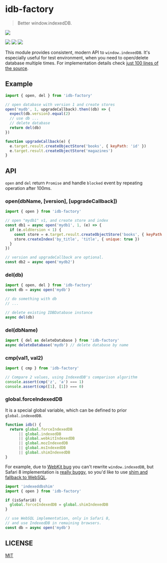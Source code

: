 # idb-factory

> Better window.indexedDB.

[![](https://saucelabs.com/browser-matrix/idb-factory.svg)](https://saucelabs.com/u/idb-factory)

[![](https://img.shields.io/npm/v/idb-factory.svg)](https://npmjs.org/package/idb-factory)
[![](https://img.shields.io/travis/treojs/idb-factory.svg)](https://travis-ci.org/treojs/idb-factory)
[![](http://img.shields.io/npm/dm/idb-factory.svg)](https://npmjs.org/package/idb-factory)

This module provides consistent, modern API to `window.indexedDB`.
It's especially useful for test environment, when you need to open/delete database multiple times.
For implementation details check [just 100 lines of the source](./src/index.js).

## Example

```js
import { open, del } from 'idb-factory'

// open database with version 1 and create stores
open('mydb', 1, upgradeCallback).then((db) => {
  expect(db.version).equal(2)
  // use db ...
  // delete database
  return del(db)
})

function upgradeCallback(e) {
  e.target.result.createObjectStore('books', { keyPath: 'id' })  
  e.target.result.createObjectStore('magazines')  
}
```

## API

`open` and `del` return `Promise` and handle `blocked` event by repeating operation after 100ms.

### open(dbName, [version], [upgradeCallback])

```js
import { open } from 'idb-factory'

// open "mydb1" v1, and create store and index
const db1 = async open('mydb1', 1, (e) => {
  if (e.oldVersion < 1) {
    const store = e.target.result.createObjectStore('books', { keyPath: 'isbn' })
    store.createIndex('by_title', 'title', { unique: true })
  }  
})

// version and upgradeCallback are optional.
const db2 = async open('mydb2')
```

### del(db)

```js
import { open, del } from 'idb-factory'
const db = async open('mydb')

// do something with db
// ...

// delete existing IDBDatabase instance
async del(db)
```

### del(dbName)

```js
import { del as deleteDatabase } from 'idb-factory'
async deleteDatabase('mydb') // delete database by name
```

### cmp(val1, val2)

```js
import { cmp } from 'idb-factory'

// Compare 2 values, using IndexedDB's comparison algorithm
console.assert(cmp('z', 'a') === 1)
console.assert(cmp([1], [1]) === 0)
```

### global.forceIndexedDB

It is a special global variable, which can be defined to prior `global.indexedDB`.

```js
function idb() {
  return global.forceIndexedDB
      || global.indexedDB
      || global.webkitIndexedDB
      || global.mozIndexedDB
      || global.msIndexedDB
      || global.shimIndexedDB
}
```

For example, due to [WebKit bug](https://bugs.webkit.org/show_bug.cgi?id=137034) you can't rewrite
`window.indexedDB`, but Safari 8 implementation is [really buggy](https://gist.github.com/nolanlawson/08eb857c6b17a30c1b26),
so you'd like to use [shim and fallback to WebSQL](https://github.com/axemclion/IndexedDBShim).

```js
import 'indexeddbshim'
import { open } from 'idb-factory'

if (isSafari8) {
  global.forceIndexedDB = global.shimIndexedDB
}

// use WebSQL implementation, only in Safari 8,
// and use IndexedDB in remaining browsers.
const db = async open('mydb')
```

## LICENSE

[MIT](./LICENSE)
